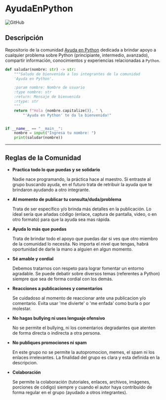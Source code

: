 # AyudaEnPython

![GitHub](https://img.shields.io/github/license/leugimkm/AyudaEnPython)

## Descripción

Repositorio de la comunidad [Ayuda en Python](www.facebook.com/groups/ayudaenpython/) dedicada a brindar apoyo a
cualquier problema sobre Python (principiante, intermedio, avanzado),
compartir información, conocimientos y experiencias relacionadas a `Python`.

```python
def saludar(nombre: str) -> str:
    """Saludo de bienvenida a los integrantes de la comunidad
    'Ayuda en Python'.

    :param nombre: Nombre de usuario
    :type nombre: str
    :return: Mensaje de bienvenida
    :rtype: str
    """
    return f"Hola {nombre.capitalize()}, " \
        "'Ayuda en Python' te da la bienvenida!"


if __name__ == "__main__":
    nombre = input("Ingresa tu nombre: ")
    print(saludar(nombre))
```

---

## Reglas de la Comunidad

* __Practica todo lo que puedas y se solidario__

    Nadie nace programando, la práctica hace al maestro. Si entraste al grupo buscando ayuda, en el futuro trata de retribuir la ayuda que te brindaron ayudando a otro integrante.

* __Al momento de publicar tu consulta/duda/problema__

    Trata de ser específico y/o brinda más detalles en la publicación. Lo ideal sería que añadas código (enlace, captura de pantalla, video, o en otro formato) para que la ayuda sea mas rápida.

* __Ayuda lo más que puedas__

    Trata de brindar todo el apoyo que puedas dar si ves que otro miembro de la comunidad lo necesita. No importa el nivel que tengas, habrá oportunidad de darle la mano a alguien en algun momento.

* __Sé amable y cordial__

    Debemos tratarnos con respeto para lograr fomentar un entorno agradable. Se puede debatir sobre diversos temas (referentes a Python) siempre que sea de forma cordial con los demás.

* __Reacciones a publicaciones y comentarios__

    Se cuidadoso al momento de reaccionar ante una publicacion y/o comentario. Evita usar 'me divierte' o 'me enfada' como burla o por molestar.

* __No hagas bullying ni uses lenguaje ofensivo__

    No se permite el bullying, ni los comentarios degradantes que atenten de forma directa o indirecta a otra persona.

* __No publiques promociones ni spam__

    En este grupo no se permite la autopromocion, memes, el spam ni los enlaces irrelevantes. La finalidad del grupo es clara y esta definida en la descripcion.

* __Colaboración__

    Se permite la colaboración (tutoriales, enlaces, archivos, imágenes, porciones de código) siempre y cuando el autor haya contribuido de forma regular en el grupo (ayudado a otros integrantes).